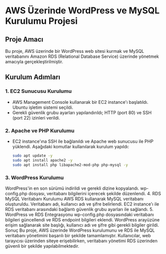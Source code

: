 # AWS Üzerinde WordPress ve MySQL Kurulumu Projesi

## Proje Amacı
Bu proje, AWS üzerinde bir WordPress web sitesi kurmak ve MySQL veritabanını Amazon RDS (Relational Database Service) üzerinde yönetmek amacıyla gerçekleştirilmiştir.

## Kurulum Adımları

### 1. EC2 Sunucusu Kurulumu
- AWS Management Console kullanarak bir EC2 instance'ı başlatıldı. Ubuntu işletim sistemi seçildi.
- Gerekli güvenlik grubu ayarları yapılandırıldı; HTTP (port 80) ve SSH (port 22) izinleri verildi.

### 2. Apache ve PHP Kurulumu
- EC2 instance'ına SSH ile bağlanıldı ve Apache web sunucusu ile PHP yüklendi. Aşağıdaki komutlar kullanılarak kurulum yapıldı:
  ```bash
  sudo apt update -y
  sudo apt install apache2 -y
  sudo apt install php libapache2-mod-php php-mysql -y

### 3. WordPress Kurulumu
WordPress'in en son sürümü indirildi ve gerekli dizine kopyalandı.
wp-config.php dosyası, veritabanı bilgilerini içerecek şekilde düzenlendi.
4. RDS MySQL Veritabanı Kurulumu
AWS RDS kullanarak MySQL veritabanı oluşturuldu. Veritabanı adı, kullanıcı adı ve şifre belirlendi.
EC2 instance'ı ile RDS veritabanı arasındaki bağlantı güvenlik grubu ayarları ile sağlandı.
5. WordPress ve RDS Entegrasyonu
wp-config.php dosyasındaki veritabanı bilgileri güncellendi ve RDS endpoint bilgileri eklendi.
WordPress arayüzüne erişim sağlanarak site başlığı, kullanıcı adı ve şifre gibi gerekli bilgiler girildi.
Sonuç
Bu proje, AWS üzerinde WordPress kurulumunu ve RDS ile MySQL veritabanı yönetimini başarılı bir şekilde tamamlamıştır. Kullanıcılar, web tarayıcısı üzerinden siteye erişebilirken, veritabanı yönetimi RDS üzerinden güvenli bir şekilde yapılabilmektedir.

